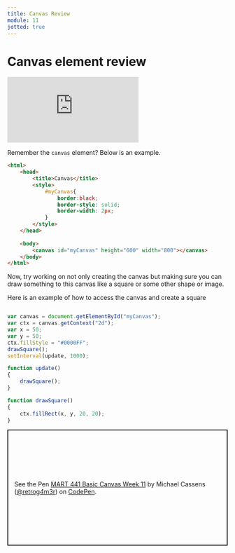```yaml
---
title: Canvas Review
module: 11
jotted: true
---
```


# Canvas element review

<div class="embed-responsive embed-responsive-16by9"><iframe class="embed-responsive-item" src="https://www.youtube.com/embed/CdCkAN7drbE" frameborder="0" allowfullscreen></iframe></div>

Remember the `canvas` element?  Below is an example.

```html
<html>
    <head>
        <title>Canvas</title>
        <style>
            #myCanvas{
                border:black;
                border-style: solid;
                border-width: 2px;   
            }
        </style>
    </head>
   
    <body>
        <canvas id="myCanvas" height="600" width="800"></canvas>
    </body>
</html>
```

Now, try working on not only creating the canvas but making sure you can draw something to this canvas like a square or some other shape or image.

Here is an example of how to access the canvas and create a square

```js

var canvas = document.getElementById("myCanvas");
var ctx = canvas.getContext("2d");
var x = 50;
var y = 50;
ctx.fillStyle = "#0000FF";
drawSquare();
setInterval(update, 1000);

function update()
{   
    drawSquare();
}

function drawSquare()
{
    ctx.fillRect(x, y, 20, 20);
}

```

<p class="codepen" data-height="265" data-theme-id="light" data-default-tab="html,result" data-user="retrog4m3r" data-slug-hash="BaQeaLW" style="height: 265px; box-sizing: border-box; display: flex; align-items: center; justify-content: center; border: 2px solid; margin: 1em 0; padding: 1em;" data-pen-title="MART 441 Basic Canvas Week 11">
  <span>See the Pen <a href="https://codepen.io/retrog4m3r/pen/BaQeaLW">
  MART 441 Basic Canvas Week 11</a> by Michael Cassens (<a href="https://codepen.io/retrog4m3r">@retrog4m3r</a>)
  on <a href="https://codepen.io">CodePen</a>.</span>
</p>
<script async src="https://cpwebassets.codepen.io/assets/embed/ei.js"></script>